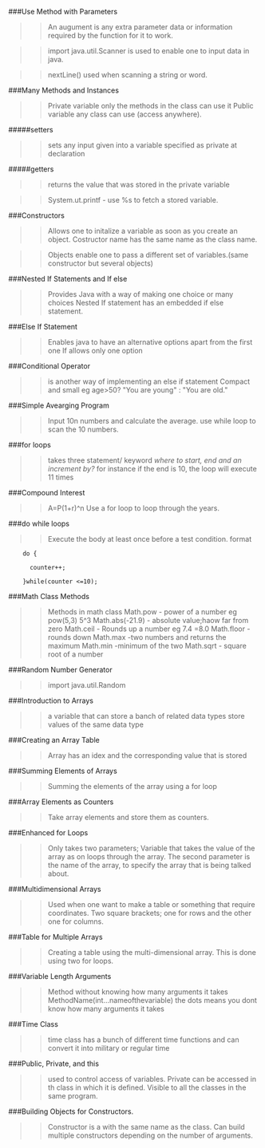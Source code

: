  ###Use Method with Parameters
 
 >>An augument is any extra parameter data or information required by the function for it to work.
 
 >>import java.util.Scanner is used to enable one to input data in java.
 
 >>nextLine() used when scanning a string or word.
 
 ###Many Methods and Instances
 
 >>Private variable only the methods in the class can use it
 >>Public variable any class can use (access anywhere).
 
 #####setters
 
 >>sets any input given into a variable specified as private at declaration
  
 #####getters
 
 >>returns the value that was stored in the private variable
 
 >>System.ut.printf - use %s to fetch a stored variable.
 
 ###Constructors
 
 >>Allows one to initalize a variable as soon as you create an object.
 >>Costructor name has the same name as the class name.
 
 >>Objects enable one to pass a different set of variables.(same constructor but several objects)
 
 
###Nested If Statements and If else 

>>Provides Java with a way of making one choice or many choices
>>Nested If statement has an embedded if else statement.
 
 
 ###Else If Statement
 
 >>Enables java to have an alternative options apart from the first one
 >>If allows only one option
 
 ###Conditional Operator
 
 >>is another way of implementing an else if statement
 >>Compact and small
 >> eg age>50? "You are young" : "You are old."
 
 ###Simple Avearging Program
 
 >>Input 10n numbers and calculate the average.
 >>use while loop to scan the 10 numbers.
 
 ###for loops
 
 >>takes three statement/ keyword *where to start, end and an increment by?*
 >> for instance if the end is 10, the loop will execute 11 times
 
 ###Compound Interest
 
 >>A=P(1+r)^n
 >>Use a for loop to loop through the years.
 
 ###do while loops
 
 >>Execute the body at least once before a test condition.
 format
        
        do {
        
          counter++;
          
        }while(counter <=10);
 
 
 ###Math Class Methods
 
 >>Methods in math class
>>Math.pow - power of a number eg pow(5,3) 5^3
>>Math.abs(-21.9) - absolute value;haow far from zero
 >>Math.ceil - Rounds up a number eg 7.4 =8.0 
 >>Math.floor - rounds down
 >>Math.max -two numbers and returns the maximum
 >> Math.min  -minimum of the two
 >>Math.sqrt - square root of a number
 
 ###Random Number Generator

>>import java.util.Random
 
 ###Introduction to Arrays
 >>a variable that can store a banch of related data types
 >>store values of the same data type
 
 ###Creating an Array Table
  
  >>Array has an idex and the corresponding value that is stored
 
 ###Summing Elements of Arrays
 
 >>Summing the elements of the array using a for loop
 
 ###Array Elements as Counters
 
 >>Take array elements and store them as counters.
 
 ###Enhanced for Loops
 
 >>Only takes two parameters; Variable that takes the value of the array as on loops through the array.
 >>The second parameter is the name of the array, to specify the array that is being talked about.
 
 ###Multidimensional Arrays
 
 >>Used when one want to make a table or something that require coordinates. Two square brackets; one for rows and the other one for columns.
 
 ###Table for Multiple Arrays
 
 >>Creating a table using the multi-dimensional array. This is done using two for loops.
 
 ###Variable Length Arguments
 
 >>Method without knowing how many arguments it takes MethodName(int...nameofthevariable)
 >>the dots means you dont know how many arguments it takes
 
 ###Time Class
 
 >> time class has a bunch of different time functions and can convert it into military or regular time
 

 
 ###Public, Private, and this
 
 >>used to control access of variables.
 >>Private can be accessed in th class in which it is defined.
 >>Visible to all the classes in the same program.
 
 ###Building Objects for Constructors.
 >>Constructor is a  with the same name as the class.
 >>Can build multiple constructors depending on the number of arguments.
 
